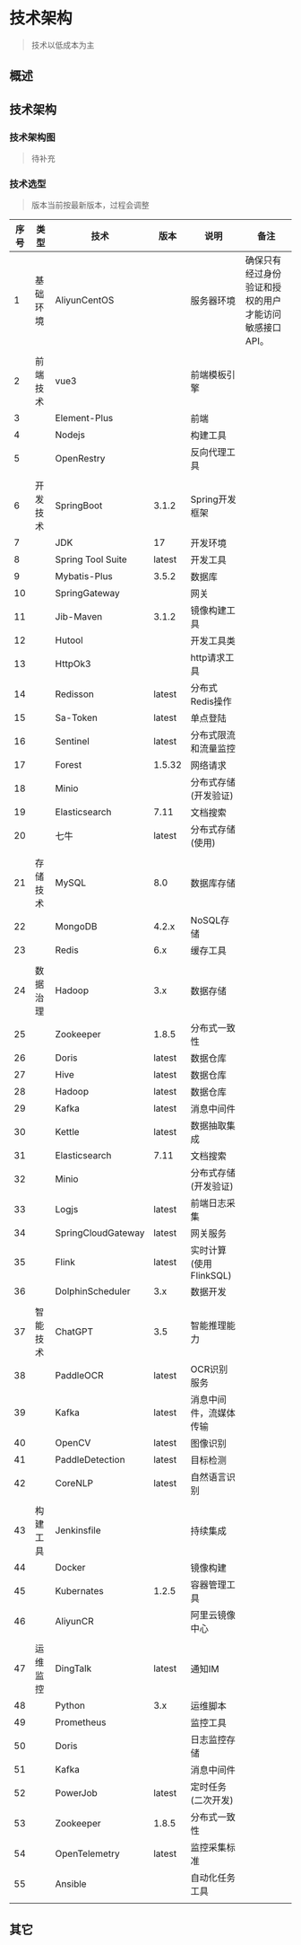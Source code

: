 # 技术架构

> 技术以低成本为主

## 概述

## 技术架构

### 技术架构图

> 待补充

### 技术选型

> 版本当前按最新版本，过程会调整

| 序号 | 类型     | 技术               | 版本   | 说明                   | 备注                                                  |
|------|----------|--------------------|--------|------------------------|-------------------------------------------------------|
| 1    | 基础环境 | AliyunCentOS       |        | 服务器环境             | 确保只有经过身份验证和授权的用户才能访问敏感接口API。 |
|      |          |                    |        |                        |                                                       |
| 2    | 前端技术 | vue3               |        | 前端模板引擎           |                                                       |
| 3    |          | Element-Plus       |        | 前端                   |                                                       |
| 4    |          | Nodejs             |        | 构建工具               |                                                       |
| 5    |          | OpenRestry         |        | 反向代理工具           |                                                       |
|      |          |                    |        |                        |                                                       |
| 6    | 开发技术 | SpringBoot         | 3.1.2  | Spring开发框架         |                                                       |
| 7    |          | JDK                | 17     | 开发环境               |                                                       |
| 8    |          | Spring Tool Suite  | latest | 开发工具               |                                                       |
| 9    |          | Mybatis-Plus       | 3.5.2  | 数据库                 |                                                       |
| 10   |          | SpringGateway      |        | 网关                   |                                                       |
| 11   |          | Jib-Maven          | 3.1.2  | 镜像构建工具           |                                                       |
| 12   |          | Hutool             |        | 开发工具类             |                                                       |
| 13   |          | HttpOk3            |        | http请求工具           |                                                       |
| 14   |          | Redisson           | latest | 分布式Redis操作        |                                                       |
| 15   |          | Sa-Token           | latest | 单点登陆               |                                                       |
| 16   |          | Sentinel           | latest | 分布式限流和流量监控   |                                                       |
| 17   |          | Forest             | 1.5.32 | 网络请求               |                                                       |
| 18   |          | Minio              |        | 分布式存储(开发验证)   |                                                       |
| 19   |          | Elasticsearch      | 7.11   | 文档搜索               |                                                       |
| 20   |          | 七牛               | latest | 分布式存储(使用)       |                                                       |
|      |          |                    |        |                        |                                                       |
| 21   | 存储技术 | MySQL              | 8.0    | 数据库存储             |                                                       |
| 22   |          | MongoDB            | 4.2.x  | NoSQL存储              |                                                       |
| 23   |          | Redis              | 6.x    | 缓存工具               |                                                       |
|      |          |                    |        |                        |                                                       |
| 24   | 数据治理 | Hadoop             | 3.x    | 数据存储               |                                                       |
| 25   |          | Zookeeper          | 1.8.5  | 分布式一致性           |                                                       |
| 26   |          | Doris              | latest | 数据仓库               |                                                       |
| 27   |          | Hive               | latest | 数据仓库               |                                                       |
| 28   |          | Hadoop             | latest | 数据仓库               |                                                       |
| 29   |          | Kafka              | latest | 消息中间件             |                                                       |
| 30   |          | Kettle             | latest | 数据抽取集成           |                                                       |
| 31   |          | Elasticsearch      | 7.11   | 文档搜索               |                                                       |
| 32   |          | Minio              |        | 分布式存储(开发验证)   |                                                       |
| 33   |          | Logjs              | latest | 前端日志采集           |                                                       |
| 34   |          | SpringCloudGateway | latest | 网关服务               |                                                       |
| 35   |          | Flink              | latest | 实时计算(使用FlinkSQL) |                                                       |
| 36   |          | DolphinScheduler   | 3.x    | 数据开发               |                                                       |
|      |          |                    |        |                        |                                                       |
| 37   | 智能技术 | ChatGPT            | 3.5    | 智能推理能力           |                                                       |
| 38   |          | PaddleOCR          | latest | OCR识别服务            |                                                       |
| 39   |          | Kafka              | latest | 消息中间件，流媒体传输 |                                                       |
| 40   |          | OpenCV             | latest | 图像识别               |                                                       |
| 41   |          | PaddleDetection    | latest | 目标检测               |                                                       |
| 42   |          | CoreNLP            | latest | 自然语言识别           |                                                       |
|      |          |                    |        |                        |                                                       |
| 43   | 构建工具 | Jenkinsfile        |        | 持续集成               |                                                       |
| 44   |          | Docker             |        | 镜像构建               |                                                       |
| 45   |          | Kubernates         | 1.2.5  | 容器管理工具           |                                                       |
| 46   |          | AliyunCR           |        | 阿里云镜像中心         |                                                       |
|      |          |                    |        |                        |                                                       |
| 47   | 运维监控 | DingTalk           | latest | 通知IM                 |                                                       |
| 48   |          | Python             | 3.x    | 运维脚本               |                                                       |
| 49   |          | Prometheus         |        | 监控工具               |                                                       |
| 50   |          | Doris              |        | 日志监控存储           |                                                       |
| 51   |          | Kafka              |        | 消息中间件             |                                                       |
| 52   |          | PowerJob           | latest | 定时任务(二次开发)     |                                                       |
| 53   |          | Zookeeper          | 1.8.5  | 分布式一致性           |                                                       |
| 54   |          | OpenTelemetry      | latest | 监控采集标准           |                                                       |
| 55   |          | Ansible            |        | 自动化任务工具         |                                                       |
|      |          |                    |        |                        |                                                       |

## 其它
